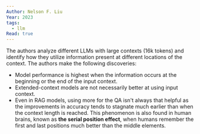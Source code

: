 ```yaml
---
Author: Nelson F. Liu
Year: 2023
tags:
  - llm
Read: true
---
```

The authors analyze different LLMs with large contexts (16k tokens) and identify how they utilize information present at different locations of the context. The authors make the following discoveries:
- Model performance is highest when the information occurs at the beginning or the end of the input context.
- Extended-context models are not necessarily better at using input context.
- Even in RAG models, using more for the QA isn't always that helpful as the improvements in accuracy tends to stagnate much earlier than when the context length is reached.
This phenomenon is also found in human brains, known as **the serial position effect**, when humans remember the first and last positions much better than the middle elements.